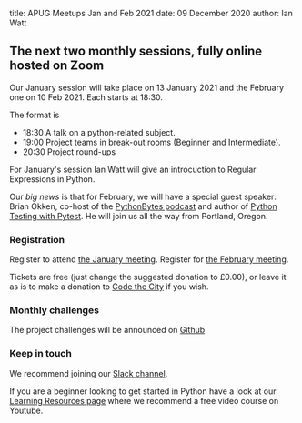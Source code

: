 title: APUG Meetups Jan and Feb 2021
date: 09 December 2020
author: Ian Watt

## The next two monthly sessions, fully online hosted on Zoom 

Our January session will take place on 13 January 2021 and the February one on 10 Feb 2021. Each starts at 18:30. 

The format is 

* 18:30 A talk on a python-related subject.
* 19:00 Project teams in break-out rooms (Beginner and Intermediate). 
* 20:30 Project round-ups


For January's session Ian Watt will give an introcuction to Regular Expressions in Python.

Our *big news* is that for February, we will have a special guest speaker: Brian Okken, co-host of the [PythonBytes podcast](https://pythonbytes.fm) and author of [Python Testing with Pytest](https://pragprog.com/titles/bopytest/python-testing-with-pytest/). He will join us all the way from Portland, Oregon. 


### Registration
Register to attend [the January meeting](https://ti.to/code-the-city/aberdeen-python-user-group-jan-2021).
Register for [the February meeting](https://ti.to/code-the-city/aberdeen-python-user-group-feb-2021). 

Tickets are free (just change the suggested donation to £0.00), or leave it as is to make a donation to [Code the City](https://codethecity.org) if you wish. 

### Monthly challenges
The project challenges will be announced on [Github](https://github.com/PythonAberdeen/user_group/tree/master/)

### Keep in touch
We recommend joining our [Slack channel](https://join.slack.com/t/python-aberdeen/shared_invite/zt-gfjps8xe-M9YkWloAUL73blPovaHvFA). 

If you are a beginner looking to get started in Python have a look at our [Learning Resources page](https://pythonaberdeen.github.io/pages/learning-resources.html) where we recommend a free video course on Youtube. 


